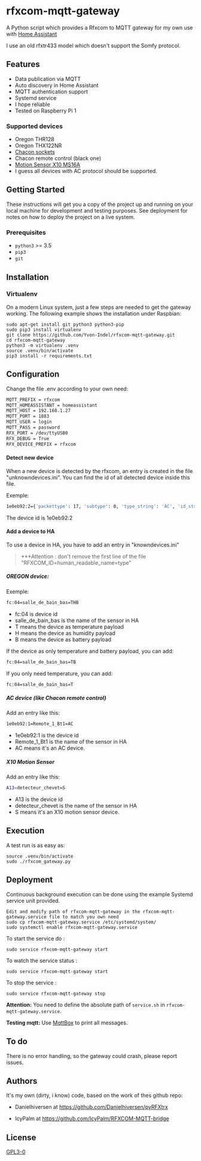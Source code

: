 # rfxcom-mqtt-gateway

A  Python script which provides a Rfxcom to MQTT gateway for my own use with [Home Assistant](https://www.home-assistant.io/docs/)

I use an old rfxtr433 model which doesn't support the Somfy protocol.

## Features

* Data publication via MQTT
* Auto discovery in Home Assistant
* MQTT authentication support
* Systemd service
* I hope reliable
* Tested on Raspberry Pi 1

### Supported devices

* Oregon THR128
* Oregon THX122NR
* [Chacon sockets](https://chacon.com/en/remote-controlled-sockets/614-set-of-3-on-off-remote-controlled-sockets-and-3-channel-remote-control-5411478546603.html)
* Chacon remote control (black one)
* [Motion Sensor X10 MS16A](https://www.x10.com/ms16a.html)
* I guess all devices with AC protocol should be supported.

## Getting Started

These instructions will get you a copy of the project up and running on your local machine for development and testing purposes. See deployment for notes on how to deploy the project on a live system.

### Prerequisites

* `python3` >= 3.5
* `pip3`
* `git`

## Installation

### Virtualenv
On a modern Linux system, just a few steps are needed to get the gateway working.
The following example shows the installation under Raspbian:

```shell
sudo apt-get install git python3 python3-pip
sudo pip3 install virtualenv
git clone https://github.com/Yvon-Indel/rfxcom-mqtt-gateway.git
cd rfxcom-mqtt-gateway
python3 -m virtualenv .venv
source .venv/bin/activate
pip3 install -r requirements.txt
```

## Configuration

Change the file .env according to your own need:
```sh
MQTT_PREFIX = rfxcom
MQTT_HOMEASSISTANT = homeassistant
MQTT_HOST = 192.168.1.27
MQTT_PORT = 1883
MQTT_USER = login
MQTT_PASS = password
RFX_PORT = /dev/ttyUSB0
RFX_DEBUG = True
RFX_DEVICE_PREFIX = rfxcom
```
#### Detect new device
When a new device is detected by the rfxcom, an entry is created in the file "unknowndevices.ini".
You can find the id of all detected device inside this file.

Exemple:
```sh
1e0eb92:2={'packettype': 17, 'subtype': 0, 'type_string': 'AC', 'id_string': '1e0eb92:2', 'known_to_be_dimmable': False, 'known_to_be_rollershutter': False, 'id_combined': 31517586, 'unitcode': 2}={'packettype': 17, 'subtype': 0, 'type_string': 'AC', 'id_string': '1e0eb92:2', 'known_to_be_dimmable': False, 'known_to_be_rollershutter': False, 'id_combined': 31517586, 'unitcode': 2}
```
The device id is 1e0eb92:2
#### Add a device to HA
To use a device in HA, you have to add an entry in "knowndevices.ini"
> ***Attention : don't remove the first line of the file "RFXCOM_ID=human_readable_name=type"
##### OREGON device:
Exemple:
```sh
fc:04=salle_de_bain_bas=THB
```
  - fc:04 is device id
  - salle_de_bain_bas is the name of the sensor in HA
  - T means the device as temperature payload
  - H means the device as humidity payload
  - B means the device as battery payload
  
If the device as only temperature and battery payload, you can add:
```sh
fc:04=salle_de_bain_bas=TB
```
If you only need temperature, you can add:
```sh
fc:04=salle_de_bain_bas=T
```
##### AC device (like Chacon remote control)

Add an entry like this:
```sh
1e0eb92:1=Remote_1_Bt1=AC
```
  - 1e0eb92:1 is the device id
  - Remote_1_Bt1 is the name of the sensor in HA
  - AC means it's an AC device.

##### X10 Motion Sensor

Add an entry like this:
```sh
A13=detecteur_chevet=S
```
  - A13 is the device id
  - detecteur_chevet is the name of the sensor in HA
  - S means it's an X10 motion sensor device.

## Execution

A test run is as easy as:

```shell
source .venv/bin/activate
sudo ./rfxcom_gateway.py
```

## Deployment

Continuous background execution can be done using the example Systemd service unit provided.
   
```shell
Edit and modify path of rfxcom-mqtt-gateway in the rfxcom-mqtt-gateway.service file to match you own need
sudo cp rfxcom-mqtt-gateway.service /etc/systemd/system/
sudo systemctl enable rfxcom-mqtt-gateway.service
```
To start the service do :
```shell
sudo service rfxcom-mqtt-gateway start 
```
To watch the service status :
```shell
sudo service rfxcom-mqtt-gateway start
```
To stop the service :
```shell
sudo service rfxcom-mqtt-gateway stop
```

**Attention:**
You need to define the absolute path of `service.sh` in `rfxcom-mqtt-gateway.service`.

**Testing mqtt:**
Use [MqttBox](http://workswithweb.com/mqttbox.html) to print all messages.

## To do
There is no error handling, so the gateway could crash, please report issues.

## Authors

It's my own (dirty, i know) code, based on the work of thes github repo:

* Danielhiversen at https://github.com/Danielhiversen/pyRFXtrx 

* IcyPalm at https://github.com/IcyPalm/RFXCOM-MQTT-bridge



## License

[GPL3-0](https://github.com/Yvon-Indel/rfxcom-mqtt-gateway/blob/master/LICENCE)
